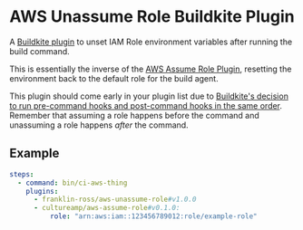AWS Unassume Role Buildkite Plugin
===============================

A [Buildkite plugin](https://buildkite.com/docs/agent/plugins) to unset IAM Role environment variables after running the build command.

This is essentially the inverse of the [AWS Assume Role Plugin](https://github.com/cultureamp/aws-assume-role-buildkite-plugin), resetting the environment back to the default role for the build agent.

This plugin should come early in your plugin list due to [Buildkite's decision to run pre-command hooks and post-command hooks in the same order](https://github.com/buildkite/agent/issues/1646). Remember that assuming a role happens before the command and unassuming a role happens _after_ the command.

Example
-------

```yml
steps:
  - command: bin/ci-aws-thing
    plugins:
      - franklin-ross/aws-unassume-role#v1.0.0
      - cultureamp/aws-assume-role#v0.1.0:
          role: "arn:aws:iam::123456789012:role/example-role"
```
